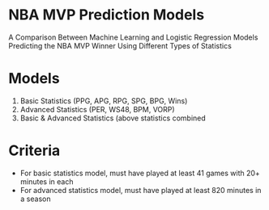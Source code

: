 # NBA MVP Prediction Models
A Comparison Between Machine Learning and Logistic Regression Models Predicting the NBA MVP Winner Using Different Types of Statistics

# Models
1. Basic Statistics (PPG, APG, RPG, SPG, BPG, Wins)
2. Advanced Statistics (PER, WS48, BPM, VORP)
3. Basic & Advanced Statistics (above statistics combined

# Criteria
- For basic statistics model, must have played at least 41 games with 20+ minutes in each
- For advanced statistics model, must have played at least 820 minutes in a season

  
